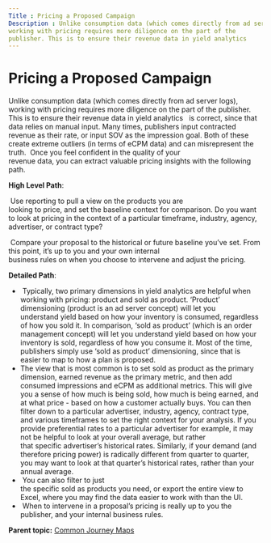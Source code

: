 ```yaml
---
Title : Pricing a Proposed Campaign
Description : Unlike consumption data (which comes directly from ad server logs),
working with pricing requires more diligence on the part of the
publisher. This is to ensure their revenue data in yield analytics  
---
```



# Pricing a Proposed Campaign



Unlike consumption data (which comes directly from ad server logs),
working with pricing requires more diligence on the part of the
publisher. This is to ensure their revenue data in yield analytics  
is correct, since that data relies on manual input. Many times,
publishers input contracted revenue as their rate, or input SOV as the
impression goal. Both of these create extreme outliers (in terms of eCPM
data) and can misrepresent the truth.  Once you feel confident in
the quality of your
revenue data, you can extract valuable pricing insights with the following
path.

**High Level Path**:

 Use reporting to pull a view on the products you are
looking to price, and set the baseline context for comparison. Do you
want to look at pricing in the context of a particular timeframe,
industry, agency, advertiser, or contract type?

 Compare your proposal to the historical or future baseline you’ve set.
From this point, it’s up to you and your own internal
business rules on when you choose to intervene and adjust the pricing.

**Detailed Path**:

-  Typically, two primary dimensions in yield analytics are helpful when
  working with pricing: product and sold as product. ‘Product’
  dimensioning (product is an ad server concept) will let you
  understand yield based on how your inventory is consumed, regardless
  of how you sold it. In comparison, ‘sold as product’ (which is an
  order management concept) will let you understand yield based on how
  your inventory is sold, regardless of how you consume it. Most of the
  time, publishers simply use ‘sold as product’ dimensioning, since that
  is easier to map to how a plan is proposed.
- The view that is most common is to set sold as product as the primary
  dimension, earned revenue as the primary metric, and then add consumed
  impressions and eCPM as additional metrics. This will give you a sense
  of how much is being sold, how much is being earned, and at what
  price - based on how a customer actually buys. You can then filter
  down to a particular advertiser, industry, agency, contract type, and
  various timeframes to set the right context for your analysis. If you
  provide preferential rates to a particular advertiser for example, it
  may not be helpful to look at your overall average, but rather
  that specific advertiser’s historical rates. Similarly, if your demand
  (and therefore pricing power) is radically different from quarter to
  quarter, you may want to look at that quarter’s historical
  rates, rather than your annual average.
-  You can also filter to just
  the specific sold as products you need, or export the entire view to
  Excel, where you may find the data easier to work with than the UI.
-  When to intervene in a proposal’s pricing is really up to you the
  publisher, and your internal business rules.



<div class="familylinks">

<div class="parentlink">

**Parent topic:**
<a href="../topics/common-journey-maps.html" class="link">Common Journey
Maps</a>






